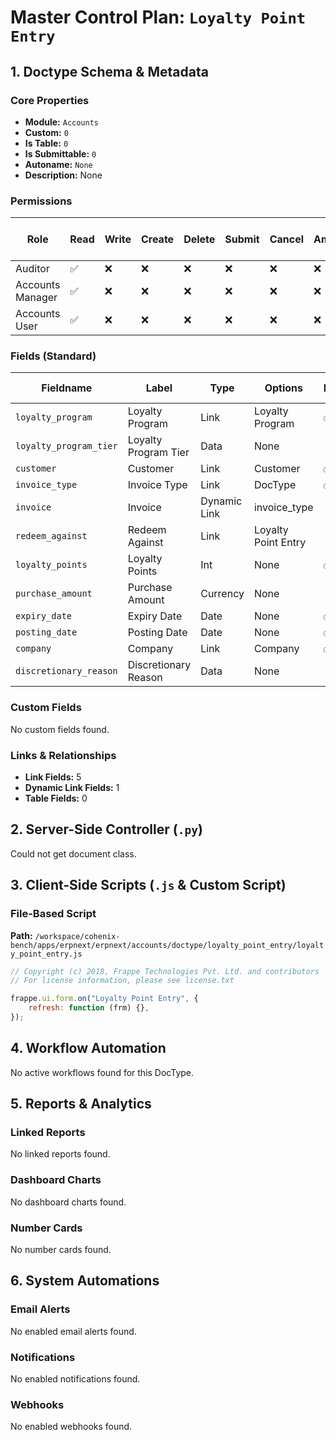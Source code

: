 # Master Control Plan: `Loyalty Point Entry`

## 1. Doctype Schema & Metadata

### Core Properties
- **Module:** `Accounts`
- **Custom:** `0`
- **Is Table:** `0`
- **Is Submittable:** `0`
- **Autoname:** `None`
- **Description:** None

### Permissions
| Role | Read | Write | Create | Delete | Submit | Cancel | Amend | Report | Import | Export | Print | Email | Share | Set User Perms |
|---|---|---|---|---|---|---|---|---|---|---|---|---|---|---|
| Auditor | ✅ | ❌ | ❌ | ❌ | ❌ | ❌ | ❌ | ✅ | ❌ | ✅ | ✅ | ✅ | ❌ | ❌ |
| Accounts Manager | ✅ | ❌ | ❌ | ❌ | ❌ | ❌ | ❌ | ✅ | ❌ | ✅ | ✅ | ✅ | ❌ | ❌ |
| Accounts User | ✅ | ❌ | ❌ | ❌ | ❌ | ❌ | ❌ | ✅ | ❌ | ✅ | ✅ | ✅ | ❌ | ❌ |


### Fields (Standard)
| Fieldname | Label | Type | Options | Required | Hidden | Read Only | Default | Description |
|---|---|---|---|---|---|---|---|---|
| `loyalty_program` | Loyalty Program | Link | Loyalty Program | ✅ |  |  | None | None |
| `loyalty_program_tier` | Loyalty Program Tier | Data | None |  |  |  | None | None |
| `customer` | Customer | Link | Customer | ✅ |  |  | None | None |
| `invoice_type` | Invoice Type | Link | DocType | ✅ |  |  | None | None |
| `invoice` | Invoice | Dynamic Link | invoice_type |  |  |  | None | None |
| `redeem_against` | Redeem Against | Link | Loyalty Point Entry |  |  |  | None | None |
| `loyalty_points` | Loyalty Points | Int | None | ✅ |  |  | None | None |
| `purchase_amount` | Purchase Amount | Currency | None |  |  |  | None | None |
| `expiry_date` | Expiry Date | Date | None | ✅ |  |  | None | None |
| `posting_date` | Posting Date | Date | None | ✅ |  |  | None | None |
| `company` | Company | Link | Company | ✅ |  |  | None | None |
| `discretionary_reason` | Discretionary Reason | Data | None |  |  |  | None | None |


### Custom Fields
No custom fields found.


### Links & Relationships
- **Link Fields:** 5
- **Dynamic Link Fields:** 1
- **Table Fields:** 0

## 2. Server-Side Controller (`.py`)
Could not get document class.


## 3. Client-Side Scripts (`.js` & Custom Script)
### File-Based Script
**Path:** `/workspace/cohenix-bench/apps/erpnext/erpnext/accounts/doctype/loyalty_point_entry/loyalty_point_entry.js`
```javascript
// Copyright (c) 2018, Frappe Technologies Pvt. Ltd. and contributors
// For license information, please see license.txt

frappe.ui.form.on("Loyalty Point Entry", {
	refresh: function (frm) {},
});

```




## 4. Workflow Automation
No active workflows found for this DocType.


## 5. Reports & Analytics
### Linked Reports
No linked reports found.


### Dashboard Charts
No dashboard charts found.


### Number Cards
No number cards found.


## 6. System Automations
### Email Alerts
No enabled email alerts found.


### Notifications
No enabled notifications found.


### Webhooks
No enabled webhooks found.
